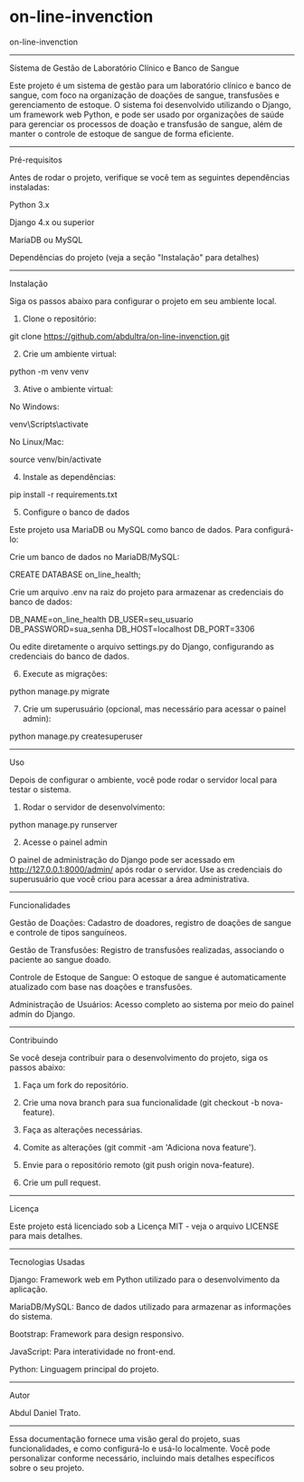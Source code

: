 # on-line-invenction
on-line-invenction

---

Sistema de Gestão de Laboratório Clínico e Banco de Sangue

Este projeto é um sistema de gestão para um laboratório clínico e banco de sangue, com foco na organização de doações de sangue, transfusões e gerenciamento de estoque. O sistema foi desenvolvido utilizando o Django, um framework web Python, e pode ser usado por organizações de saúde para gerenciar os processos de doação e transfusão de sangue, além de manter o controle de estoque de sangue de forma eficiente.


---

Pré-requisitos

Antes de rodar o projeto, verifique se você tem as seguintes dependências instaladas:

Python 3.x

Django 4.x ou superior

MariaDB ou MySQL

Dependências do projeto (veja a seção "Instalação" para detalhes)



---

Instalação

Siga os passos abaixo para configurar o projeto em seu ambiente local.

1. Clone o repositório:

git clone https://github.com/abdultra/on-line-invenction.git

2. Crie um ambiente virtual:

python -m venv venv

3. Ative o ambiente virtual:

No Windows:


venv\Scripts\activate

No Linux/Mac:


source venv/bin/activate

4. Instale as dependências:

pip install -r requirements.txt

5. Configure o banco de dados

Este projeto usa MariaDB ou MySQL como banco de dados. Para configurá-lo:

Crie um banco de dados no MariaDB/MySQL:


CREATE DATABASE on_line_health;

Crie um arquivo .env na raiz do projeto para armazenar as credenciais do banco de dados:


DB_NAME=on_line_health
DB_USER=seu_usuario
DB_PASSWORD=sua_senha
DB_HOST=localhost
DB_PORT=3306

Ou edite diretamente o arquivo settings.py do Django, configurando as credenciais do banco de dados.

6. Execute as migrações:

python manage.py migrate

7. Crie um superusuário (opcional, mas necessário para acessar o painel admin):

python manage.py createsuperuser


---

Uso

Depois de configurar o ambiente, você pode rodar o servidor local para testar o sistema.

1. Rodar o servidor de desenvolvimento:

python manage.py runserver

2. Acesse o painel admin

O painel de administração do Django pode ser acessado em http://127.0.0.1:8000/admin/ após rodar o servidor. Use as credenciais do superusuário que você criou para acessar a área administrativa.


---

Funcionalidades

Gestão de Doações: Cadastro de doadores, registro de doações de sangue e controle de tipos sanguíneos.

Gestão de Transfusões: Registro de transfusões realizadas, associando o paciente ao sangue doado.

Controle de Estoque de Sangue: O estoque de sangue é automaticamente atualizado com base nas doações e transfusões.

Administração de Usuários: Acesso completo ao sistema por meio do painel admin do Django.



---

Contribuindo

Se você deseja contribuir para o desenvolvimento do projeto, siga os passos abaixo:

1. Faça um fork do repositório.


2. Crie uma nova branch para sua funcionalidade (git checkout -b nova-feature).


3. Faça as alterações necessárias.


4. Comite as alterações (git commit -am 'Adiciona nova feature').


5. Envie para o repositório remoto (git push origin nova-feature).


6. Crie um pull request.




---

Licença

Este projeto está licenciado sob a Licença MIT - veja o arquivo LICENSE para mais detalhes.


---

Tecnologias Usadas

Django: Framework web em Python utilizado para o desenvolvimento da aplicação.

MariaDB/MySQL: Banco de dados utilizado para armazenar as informações do sistema.

Bootstrap: Framework para design responsivo.

JavaScript: Para interatividade no front-end.

Python: Linguagem principal do projeto.



---

Autor

Abdul Daniel Trato.


---

Essa documentação fornece uma visão geral do projeto, suas funcionalidades, e como configurá-lo e usá-lo localmente. Você pode personalizar conforme necessário, incluindo mais detalhes específicos sobre o seu projeto.